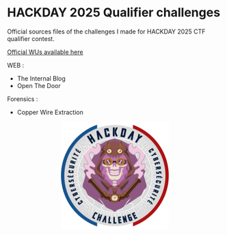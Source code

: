 # HACKDAY 2025 Qualifier challenges
Official sources files of the challenges I made for HACKDAY 2025 CTF qualifier contest.

<a href="https://github.com/Ax8457/WriteUPs/tree/main/Hackday2025_Qualifier">Official WUs available here</a>

WEB : 

- The Internal Blog
- Open The Door

Forensics : 

- Copper Wire Extraction

<p align="center"><img src="hackday-logo-2025.png" style="width:50%">
</p>

